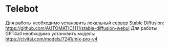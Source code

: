 # Telebot
Для работы необходимо установить локальный сервер Stable Diffusion:
https://github.com/AUTOMATIC1111/stable-diffusion-webui
Для работы GPT4all необходимо установить модель:
https://civitai.com/models/7241/mix-pro-v4
